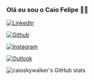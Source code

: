 ### Olá eu sou o Caio Felipe 👋🏻

[![LinkedIn](https://img.shields.io/badge/LinkedIn-0077B5?style=for-the-badge&logo=linkedin&logoColor=white)](https://www.linkedin.com/in/caio-f-farias-armando/)

[![Github](https://img.shields.io/badge/GitHub-100000?style=for-the-badge&logo=github&logoColor=white)](https://github.com/caioskywalker)

[![Instagram](https://img.shields.io/badge/Instagram-E4405F?style=for-the-badge&logo=instagram&logoColor=white)](https://www.instagram.com/caiof.farias/)

[![Outlook](https://img.shields.io/badge/Microsoft_Outlook-0078D4?style=for-the-badge&logo=microsoft-outlook&logoColor=white)](caiof.farias@outlook.com)

![caioskywalker's GitHub stats](https://github-readme-stats.vercel.app/api?username=caioskywalker&theme=dark&show_icons=true)










<!--
**caioskywalker/caioskywalker** is a ✨ _special_ ✨ repository because its `README.md` (this file) appears on your GitHub profile.

Here are some ideas to get you started:

- 🔭 I’m currently working on ...
- 🌱 I’m currently learning ...
- 👯 I’m looking to collaborate on ...
- 🤔 I’m looking for help with ...
- 💬 Ask me about ...
- 📫 How to reach me: ...
- 😄 Pronouns: ...
- ⚡ Fun fact: ...
-->
